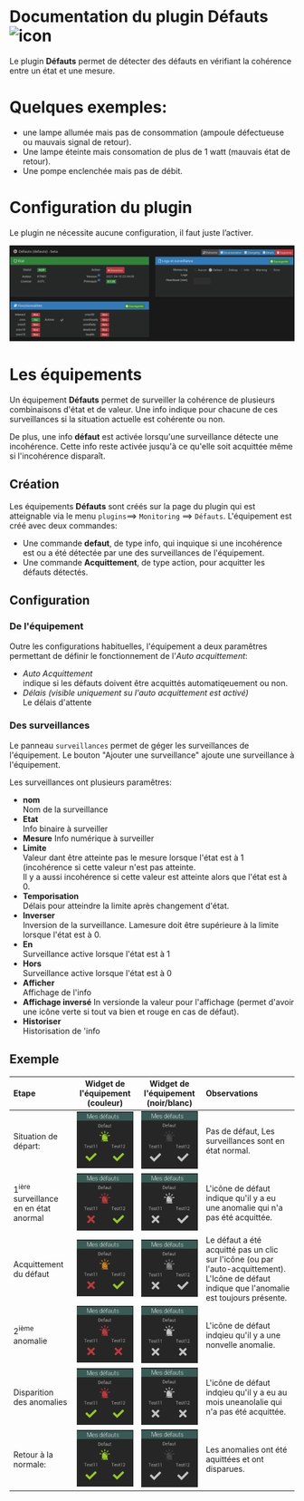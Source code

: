 #  Documentation du plugin Défauts ![icon](../images/defauts_icon.png)

Le plugin **Défauts** permet de détecter des défauts en vérifiant la cohérence entre un état et une mesure.
# Quelques exemples:
- une lampe allumée mais pas de consommation (ampoule défectueuse ou mauvais signal de retour).
- Une lampe éteinte mais consomation de plus de 1 watt (mauvais état de retour).
- Une pompe enclenchée mais pas de débit.

# Configuration du plugin
Le plugin ne nécessite aucune configuration, il faut juste l’activer.

![Page de configuration du plugin](../images/config_plugin.png)

# Les équipements
Un équipement **Défauts** permet de surveiller la cohérence de plusieurs combinaisons d'état et de valeur. Une info
indique pour chacune de ces surveillances si la situation actuelle est cohérente ou non.

De plus, une info **défaut** est activée lorsqu'une surveillance détecte une incohérence. Cette info reste activée
jusqu'à ce qu'elle soit acquittée même si l'incohérence disparaît.

## Création
Les équipements **Défauts** sont créés sur la page du plugin qui est atteignable via le menu `plugins`==> `Monitoring` ==> `Défauts`.
L'équipement est créé avec deux commandes:
+ Une commande **defaut**, de type info, qui inquique si une incohérence est ou a été détectée par une des surveillances de l'équipement.
+ Une commande **Acquittement**, de type action, pour acquitter les défauts détectés.

## Configuration
### De l'équipement
Outre les configurations habituelles, l'équipement a deux paramêtres permettant de définir le fonctionnement de l'*Auto acquittement*:
* *Auto Acquittement*   
   indique si les défauts doivent être acquittés automatiqeuement ou non.
* *Délais* *(visible uniquement su l'auto acquittement est activé)*  
   Le délais d'attente
   
### Des surveillances
Le panneau `surveillances` permet de géger les surveillances de l'équipement. Le bouton "Ajouter une surveillance" ajoute une surveillance à l'équipement.

Les surveillances ont plusieurs paramêtres:
* **nom**  
  Nom de la surveillance
* **Etat**  
  Info binaire à surveiller
* **Mesure**
  Info numérique à surveiller
* **Limite**  
  Valeur dant être atteinte pas le mesure lorsque l'état est à 1 (incohérence si cette valeur n'est pas atteinte.  
  Il y a aussi incohérence si cette valeur est atteinte alors que l'état est à 0.
* **Temporisation**  
  Délais pour atteindre la limite après changement d'état.
* **Inverser**  
  Inversion de la surveillance. Lamesure doit être supérieure à la limite lorsque l'état est à 0.
* **En**  
  Surveillance active lorsque l'état est à 1
* **Hors**  
  Surveillance active lorsque l'état est à 0
* **Afficher**  
  Affichage de l'info
* **Affichage inversé**
  In versionde la valeur pour l'affichage (permet d'avoir une icône verte si tout va bien et rouge en cas de défaut).
* **Historiser**  
  Historisation de 'info

## Exemple

| Etape | Widget de l'équipement (couleur) | Widget de l'équipement (noir/blanc) | Observations |
| :---- | :----:  | :----: | :---- |
| Situation de départ: | ![](../images/defauts_initial.png "Etat initial") | ![](../images/defauts_initial_bw.png "Etat initial") | Pas de défaut, Les surveillances sont en état normal. |
| 1<sup>ière</sup> surveillance en en état anormal | ![](../images/defauts_premier_defaut.png) | ![](../images/defauts_premier_defaut_bw.png) | L'icône de défaut indique qu'il y a eu une anomalie qui n'a pas été acquittée. |
| Acquittement du défaut | ![](../images/defauts_acquitte.png) | ![](../images/defauts_acquitte_bw.png) | Le défaut a été acquitté pas un clic sur l'icône (ou par l'auto-acquittement). L'Icône de défaut indique que l'anomalie est toujours présente. |
| 2<sup>ième</sup> anomalie |![](../images/defauts_deuxieme_defaut.png) | ![](../images/defauts_deuxieme_defaut_bw.png) | L'icône de défaut indqieu qu'il y a une nonvelle anomalie. |
| Disparition des anomalies |![](../images/defauts_plus_de_defaut_pas_acquitte.png) | ![](../images/defauts_plus_de_defaut_pas_acquitte_bw.png) | L'icône de défaut indqieu qu'il y a eu au mois uneanolalie qui n'a pas été acquittée. |
| Retour à la normale: | ![](../images/defauts_initial.png "Etat initial") | ![](../images/defauts_initial_bw.png "Etat initial") | Les anomalies ont été aquittées et ont disparues. |
